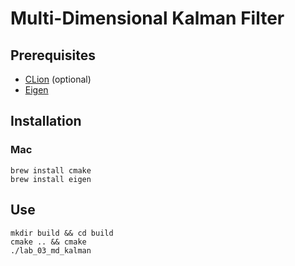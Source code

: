 # Multi-Dimensional Kalman Filter

## Prerequisites

* [CLion](https://www.jetbrains.com/clion) (optional)
* [Eigen](https://eigen.tuxfamily.org/dox/GettingStarted.html)

## Installation

### Mac
```shell
brew install cmake
brew install eigen
```

## Use

```shell
mkdir build && cd build
cmake .. && cmake
./lab_03_md_kalman
```